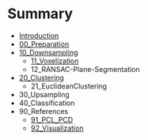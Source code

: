 # Summary

* [Introduction](README.md)
* [00\_Preparation](00preparation.md)
* [10\_Downsampling](10downsampling.md)
  * [11\_Voxelization](10downsampling/11voxelization.md)
  * 12\_RANSAC-Plane-Segmentation
* [20\_Clustering](20clustering.md)
  * 21\_EuclideanClustering
* 30\_Upsampling
* 40\_Classification
* 90\_References
  * [91\_PCL\_PCD](91pcl.md)
  * [92\_Visualization](92visualization.md)


